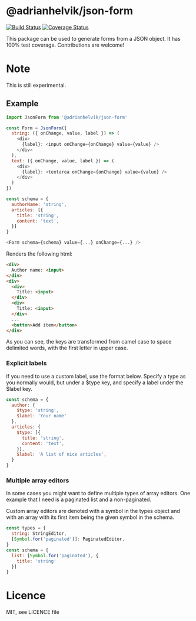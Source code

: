 # @adrianhelvik/json-form

[![Build Status](https://travis-ci.org/adrianhelvik/json-form.svg?branch=master)](https://travis-ci.org/adrianhelvik/json-form)
[![Coverage Status](https://coveralls.io/repos/github/adrianhelvik/json-form/badge.svg?branch=master)](https://coveralls.io/github/adrianhelvik/json-form?branch=master)

This package can be used to generate forms from a JSON object.
It has 100% test coverage. Contributions are welcome!

# Note
This is still experimental.

## Example

```javascript
import JsonForm from '@adrianhelvik/json-form'

const Form = JsonForm({
  string: ({ onChange, value, label }) => (
    <div>
      {label}: <input onChange={onChange} value={value} />
    </div>
  ),
  text: ({ onChange, value, label }) => (
    <div>
      {label}: <textarea onChange={onChange} value={value} />
    </div>
  )
})

const schema = {
  authorName: 'string',
  articles: [{
    title: 'string',
    content: 'text',
  }]
}

<Form schema={schema} value={...} onChange={...} />
```

Renders the following html:

```html
<div>
  Author name: <input>
</div>
<div>
  <div>
    Title: <input>
  </div>
  <div>
    Title: <input>
  </div>
  ...
  <button>Add item</button>
</div>
```

As you can see, the keys are transformed from camel case to
space delimited words, with the first letter in upper case.

### Explicit labels

If you need to use a custom label, use the format below.
Specify a type as you normally would, but under a $type
key, and specify a label under the $label key.

```javascript
const schema = {
  author: {
    $type: 'string',
    $label: 'Your name'
  },
  articles: {
    $type: [{
      title: 'string',
      content: 'text',
    }],
    $label: 'A list of nice articles',
  }
}
```

### Multiple array editors

In some cases you might want to define multiple types of array
editors. One example that I need is a paginated list and a
non-paginated.

Custom array editors are denoted with a symbol in the types
object and with an array with its first item being the given
symbol in the schema.

```javascript
const types = {
  string: StringEditor,
  [Symbol.for('paginated')]: PaginatedEditor,
}
const schema = {
  list: [Symbol.for('paginated'), {
    title: 'string'
  }]
}
```

# Licence
MIT, see LICENCE file
